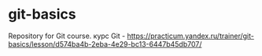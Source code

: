 # git-basics
Repository for Git course.
курс Git - https://practicum.yandex.ru/trainer/git-basics/lesson/d574ba4b-2eba-4e29-bc13-6447b45db707/
